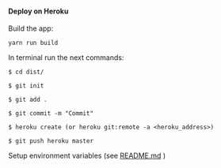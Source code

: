 #### Deploy on Heroku

Build the app:

`yarn run build`

In terminal run the next commands:

`$ cd dist/`

`$ git init`

`$ git add .`

`$ git commit -m "Commit"`

`$ heroku create (or heroku git:remote -a <heroku_address>)`

`$ git push heroku master`

Setup environment variables (see [README.md](https://github.com/masterarrow/movie_updates_bot/blob/master/README.md) )
